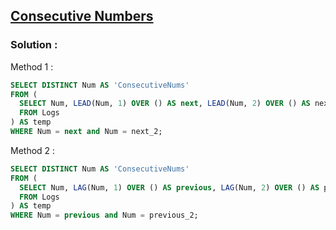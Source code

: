 ## [Consecutive Numbers](https://leetcode.com/problems/consecutive-numbers)

### Solution :

Method 1 :
```sql
SELECT DISTINCT Num AS 'ConsecutiveNums'
FROM (
  SELECT Num, LEAD(Num, 1) OVER () AS next, LEAD(Num, 2) OVER () AS next_2
  FROM Logs
) AS temp
WHERE Num = next and Num = next_2;
```

Method 2 :
```sql
SELECT DISTINCT Num AS 'ConsecutiveNums'
FROM (
  SELECT Num, LAG(Num, 1) OVER () AS previous, LAG(Num, 2) OVER () AS previous_2
  FROM Logs
) AS temp
WHERE Num = previous and Num = previous_2;
```
